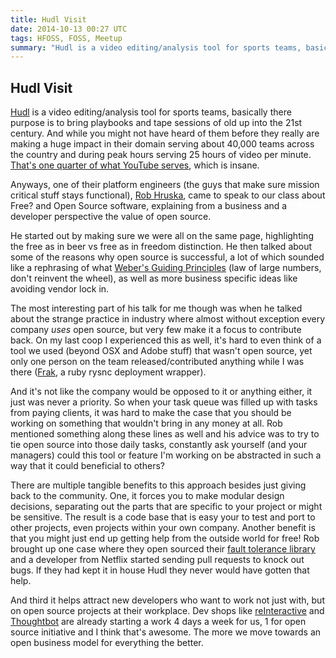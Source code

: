 ```yaml
---
title: Hudl Visit
date: 2014-10-13 00:27 UTC
tags: HFOSS, FOSS, Meetup
summary: "Hudl is a video editing/analysis tool for sports teams, basically there purpose is to bring playbooks and tape sessions of old up into the 21st century. And while you might not have heard of them before they really are making a huge impact in their domain serving about 40,000 teams across the country and during peak hours serving 25 hours of video per minute. That's one quarter of what YouTube serves, which is insane."
---
```


## Hudl Visit

[Hudl](http://get.hudl.com/about/) is a video editing/analysis tool for sports teams, basically there purpose is to bring playbooks and tape sessions of old up into the 21st century. And while you might not have heard of them before they really are making a huge impact in their domain serving about 40,000 teams across the country and during peak hours serving 25 hours of video per minute. [That's one quarter of what YouTube serves](http://www.mongodb.com/blog/post/how-hudl-uses-mongodb-scale-its-video-analysis-platform), which is insane.

Anyways, one of their platform engineers (the guys that make sure mission critical stuff stays functional), [Rob Hruska](https://github.com/robhruska), came to speak to our class about Free? and Open Source software, explaining from a business and a developer perspective the value of open source.

He started out by making sure we were all on the same page, highlighting the free as in beer vs free as in freedom distinction. He then talked about some of the reasons why open source is successful, a lot of which sounded like a rephrasing of what [Weber's Guiding Principles](2014/09/07/review-what-is-open-source-and-how-does-it-work/) (law of large numbers, don't reinvent the wheel), as well as more business specific ideas like avoiding vendor lock in.

The most interesting part of his talk for me though was when he talked about the strange practice in industry where almost without exception every company *uses* open source, but very few make it a focus to contribute back. On my last coop I experienced this as well, it's hard to even think of a tool we used (beyond OSX and Adobe stuff) that wasn't open source, yet only one person on the team released/contributed anything while I was there ([Frak](https://github.com/fstrube/frak), a ruby rysnc deployment wrapper).

And it's not like the company would be opposed to it or anything either, it just was never a priority. So when your task queue was filled up with tasks from paying clients, it was hard to make the case that you should be working on something that wouldn't bring in any money at all. Rob mentioned something along these lines as well and his advice was to try to tie open source into those daily tasks, constantly ask yourself (and your managers) could this tool or feature I'm working on be abstracted in such a way that it could beneficial to others?

There are multiple tangible benefits to this approach besides just giving back to the community. One, it forces you to make modular design decisions, separating out the parts that are specific to your project or might be sensitive. The result is a code base that is easy your to test and port to other projects, even projects within your own company. Another benefit is that you might just end up getting help from the outside world for free! Rob brought up one case where they open sourced their [fault tolerance library](https://github.com/hudl/Mjolnir) and a developer from Netflix started sending pull requests to knock out bugs. If they had kept it in house Hudl they never would have gotten that help.

And third it helps attract new developers who want to work not just with, but on open source projects at their workplace. Dev shops like [reInteractive](https://reinteractive.net/) and [Thoughtbot](http://thoughtbot.com/) are already starting a work 4 days a week for us, 1 for open source initiative and I think that's awesome. The more we move towards an open business model for everything the better.
